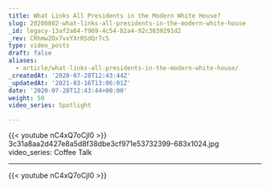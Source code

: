 ```yaml
---
title: What Links All Presidents in the Modern White House?
slug: 20200802-what-links-all-presidents-in-the-modern-white-house
_id: legacy-13af2a64-f969-4c54-b2a4-92c3839291d2
_rev: CRhmwZOx7vxYXrRSdQr7cS
type: video_posts
draft: false
aliases:
  - article/what-links-all-presidents-in-the-modern-white-house/
_createdAt: '2020-07-28T12:43:44Z'
_updatedAt: '2021-03-16T13:06:01Z'
date: '2020-07-28T12:43:44+00:00'
weight: 50
video_series: Spotlight

---
```

{{< youtube nC4xQ7oCjI0 >}}    3c31a8aa2d427e8a5d8f38dbe3cf971e53732399-683x1024.jpg
video_series: Coffee Talk

---
{{< youtube nC4xQ7oCjI0 >}}